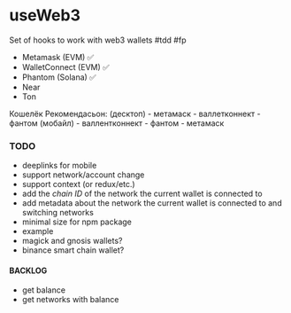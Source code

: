 # useWeb3

Set of hooks to work with web3 wallets
#tdd #fp

-   Metamask (EVM) ✅
-   WalletConnect (EVM) ✅
-   Phantom (Solana) ✅
-   Near
-   Ton

Кошелёк Рекомендасьон:
(десктоп) - метамаск - валлетконнект - фантом
(мобайл) - валлентконнект - фантом - метамаск

### TODO

-   deeplinks for mobile
-   support network/account change
-   support context (or redux/etc.)
-   add the _chain ID_ of the network the current wallet is connected to
-   add metadata about the network the current wallet is connected to and switching networks
-   minimal size for npm package
-   example
-   magick and gnosis wallets?
-   binance smart chain wallet?

#### BACKLOG

-   get balance
-   get networks with balance
